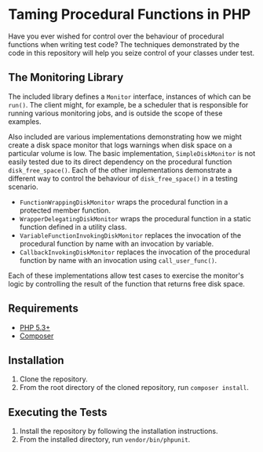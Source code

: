 # Taming Procedural Functions in PHP

Have you ever wished for control over the behaviour of procedural functions when writing test code? The techniques demonstrated by the code in this repository will help you seize control of your classes under test.

## The Monitoring Library

The included library defines a `Monitor` interface, instances of which can be `run()`. The client might, for example, be a scheduler that is responsible for running various monitoring jobs, and is outside the scope of these examples.

Also included are various implementations demonstrating how we might create a disk space monitor that logs warnings when disk space on a particular volume is low. The basic implementation, `SimpleDiskMonitor` is not easily tested due to its direct dependency on the procedural function `disk_free_space()`. Each of the other implementations demonstrate a different way to control the behaviour of `disk_free_space()` in a testing scenario.

* `FunctionWrappingDiskMonitor` wraps the procedural function in a protected member function.
* `WrapperDelegatingDiskMonitor` wraps the procedural function in a static function defined in a utility class.
* `VariableFunctionInvokingDiskMonitor` replaces the invocation of the procedural function by name with an invocation by variable.
* `CallbackInvokingDiskMonitor` replaces the invocation of the procedural function by name with an invocation using `call_user_func()`.

Each of these implementations allow test cases to exercise the monitor's logic by controlling the result of the function that returns free disk space.

## Requirements
* [PHP 5.3+](http://php.net)
* [Composer](http://getcomposer.org)

## Installation
1. Clone the repository.
2. From the root directory of the cloned repository, run `composer install`.

## Executing the Tests
1. Install the repository by following the installation instructions.
1. From the installed directory, run `vendor/bin/phpunit`.